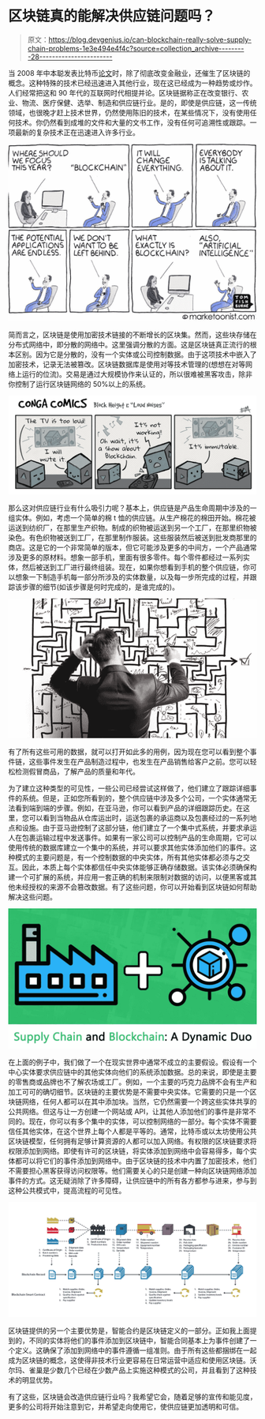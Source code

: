 # 区块链真的能解决供应链问题吗？

> 原文：<https://blog.devgenius.io/can-blockchain-really-solve-supply-chain-problems-1e3e494e4f4c?source=collection_archive---------28----------------------->

当 2008 年中本聪发表比特币[论文](https://www.bitcoin.com/bitcoin.pdf)时，除了彻底改变金融业，还催生了区块链的概念。这种特殊的技术已经迅速进入其他行业，现在这已经成为一种趋势或炒作。人们经常把这和 90 年代的互联网时代相提并论。区块链据称正在改变银行、农业、物流、医疗保健、选举、制造和供应链行业。是的，即使是供应链，这一传统领域，也很晚才赶上技术世界，仍然使用陈旧的技术，在某些情况下，没有使用任何技术。你仍然看到成堆的文件和大量的文书工作，没有任何可追溯性或跟踪。一项最新的复杂技术正在迅速进入许多行业。

![](img/575c4f4e74232b691888f787bc370c68.png)

简而言之，区块链是使用加密技术链接的不断增长的区块集。然而，这些块存储在分布式网络中，即分散的网络中。这里强调分散的方面。这是区块链真正流行的根本区别。因为它是分散的，没有一个实体或公司控制数据。由于这项技术中嵌入了加密技术，记录无法被篡改。区块链数据库是使用对等技术管理的(想想在对等网络上运行的位流)。交易是通过大规模协作来认证的，所以很难被黑客攻击，除非你控制了运行区块链网络的 50%以上的系统。

![](img/ca11ef76796335f33e060baf603b57fd.png)

那么这对供应链行业有什么吸引力呢？基本上，供应链是产品生命周期中涉及的一组实体。例如，考虑一个简单的棉 t 恤的供应链。从生产棉花的棉田开始。棉花被运送到纺织厂，在那里生产织物。制成的织物被运送到另一个工厂，在那里织物被染色。有色织物被送到工厂，在那里制作服装。这些服装然后被送到批发商那里的商店。这是它的一个非常简单的版本，但它可能涉及更多的中间方，一个产品通常涉及更多的原材料。想象一部手机，里面有很多零件。每个零件都经过一系列实体，然后被送到工厂进行最终组装。现在，如果你想看到手机的整个供应链，你可以想象一下制造手机每一部分所涉及的实体数量，以及每一步所完成的过程，并跟踪该步骤的细节(如该步骤是何时完成的，是谁完成的)。

![](img/f86e9996c77ac426dc10a34b37afcc8a.png)

有了所有这些可用的数据，就可以打开如此多的用例，因为现在您可以看到整个事件链，这些事件发生在产品制造过程中，也发生在产品销售给客户之前。您可以轻松检测假冒商品，了解产品的质量和年代。

为了建立这种类型的可见性，一些公司已经尝试这样做了，他们建立了跟踪详细事件的系统。但是，正如您所看到的，整个供应链中涉及多个公司，一个实体通常无法看到端到端的步骤。例如，在亚马逊，你可以看到产品的详细跟踪历史。在这里，您可以看到当物品从仓库运出时，运送包裹的承运商以及包裹经过的一系列地点和设施。由于亚马逊控制了这部分链，他们建立了一个集中式系统，并要求承运人在包裹运输过程中发送事件。如果有一家公司可以控制产品的生命周期，它可以使用传统的数据库建立一个集中的系统，并可以要求其他实体添加他们的事件。这种模式的主要问题是，有一个控制数据的中央实体，所有其他实体都必须与之交互。因此，本质上每个实体都信任中央实体能够正确存储数据。该实体必须确保构建一个可扩展的系统，并应用一套正确的机制来限制对数据的访问，以便黑客或其他未经授权的来源不会篡改数据。有了这些问题，你可以开始看到区块链如何帮助解决这些问题。

![](img/a68f507eb1e628904b898617a28e9b99.png)

在上面的例子中，我们做了一个在现实世界中通常不成立的主要假设。假设有一个中心实体要求供应链中的其他实体向他们的系统添加数据。总的来说，即使是主要的零售商或品牌也不了解农场或工厂。例如，一个主要的巧克力品牌不会有生产和加工可可的确切细节。区块链的主要优势是不需要中央实体。它需要的只是一个区块链网络，任何人都可以在其中添加块。当然，它仍然需要一个跨这些实体共享的公共网络。但这与让一方创建一个网站或 API，让其他人添加他们的事件是非常不同的。现在，你可以有多个集中的实体，可以控制网络的一部分。每个实体不需要信任其他实体，在这个世界上每个人都是平等的。通常，比特币或以太坊使用公共区块链模型，任何拥有足够计算资源的人都可以加入网络。有权限的区块链要求将权限添加到网络。即使有许可的区块链，将实体添加到网络中会容易得多，每个实体都可以将它们的事件添加到网络中。由于区块链的技术中内置了加密技术，他们不需要担心黑客获得访问权限等。他们需要关心的只是创建一种向区块链网络添加事件的方式。这无疑消除了许多障碍，让供应链中的所有各方都参与进来，参与到这种公共模式中，提高流程的可见性。

![](img/983c9d069e5ecb7256abae9a152deae8.png)

区块链提供的另一个主要优势是，智能合约是区块链定义的一部分。正如我上面提到的，不同的实体将他们的事件添加到区块链中，智能合同基本上为事件创建了一个定义。这确保了添加到网络中的事件遵循一组准则。由于所有这些都捆绑在一起成为区块链的概念，这使得非技术行业更容易在日常运营中适应和使用区块链。沃尔玛、雀巢是少数几个已经在少数产品上实施这种模式的公司，并且看到了这种技术的明显优势。

有了这些，区块链会改造供应链行业吗？我希望它会，随着足够的宣传和能见度，更多的公司将开始注意到它，并希望走向使用它，使供应链更加透明和可信。
